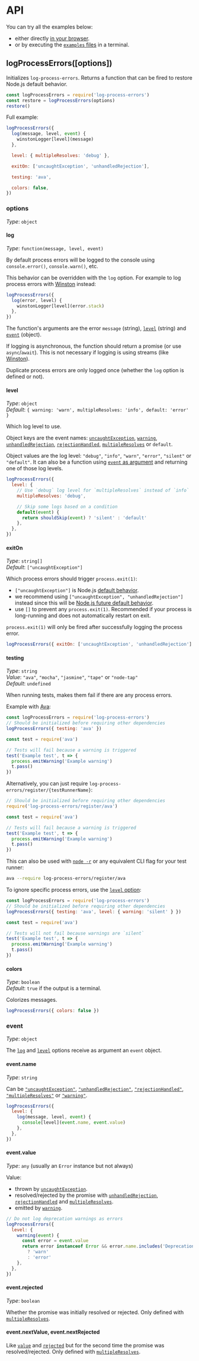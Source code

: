 # API

You can try all the examples below:

- either directly
  [in your browser](https://repl.it/@ehmicky/log-process-errors).
- or by executing the [`examples` files](../examples/README.md) in a terminal.

## logProcessErrors([options])

Initializes `log-process-errors`. Returns a function that can be fired to
restore Node.js default behavior.

<!-- eslint-disable import/newline-after-import -->

```js
const logProcessErrors = require('log-process-errors')
const restore = logProcessErrors(options)
restore()
```

Full example:

<!-- eslint-disable no-empty-function -->

```js
logProcessErrors({
  log(message, level, event) {
    winstonLogger[level](message)
  },

  level: { multipleResolves: 'debug' },

  exitOn: ['uncaughtException', 'unhandledRejection'],

  testing: 'ava',

  colors: false,
})
```

### options

_Type_: `object`

#### log

_Type_: `function(message, level, event)`

By default process errors will be logged to the console using `console.error()`,
`console.warn()`, etc.

This behavior can be overridden with the `log` option. For example to log
process errors with [Winston](https://github.com/winstonjs/winston) instead:

```js
logProcessErrors({
  log(error, level) {
    winstonLogger[level](error.stack)
  },
})
```

The function's arguments are the error `message` (string), [`level`](#level)
(string) and [`event`](#event) (object).

If logging is asynchronous, the function should return a promise (or use
`async`/`await`). This is not necessary if logging is using streams (like
[Winston](https://github.com/winstonjs/winston)).

Duplicate process errors are only logged once (whether the `log` option is
defined or not).

#### level

_Type_: `object`<br>
_Default_: `{ warning: 'warn', multipleResolves: 'info', default: 'error' }`

Which log level to use.

Object keys are the event names:
[`uncaughtException`](https://nodejs.org/api/process.html#process_event_uncaughtexception),
[`warning`](https://nodejs.org/api/process.html#process_event_warning),
[`unhandledRejection`](https://nodejs.org/api/process.html#process_event_unhandledrejection),
[`rejectionHandled`](https://nodejs.org/api/process.html#process_event_rejectionhandled),
[`multipleResolves`](https://nodejs.org/api/process.html#process_event_multipleresolves)
or `default`.

Object values are the log level: `"debug"`, `"info"`, `"warn"`, `"error"`,
`"silent"` or `"default"`. It can also be a function using
[`event` as argument](#event) and returning one of those log levels.

```js
logProcessErrors({
  level: {
    // Use `debug` log level for `multipleResolves` instead of `info`
    multipleResolves: 'debug',

    // Skip some logs based on a condition
    default(event) {
      return shouldSkip(event) ? 'silent' : 'default'
    },
  },
})
```

#### exitOn

_Type_: `string[]`<br>
_Default_: `["uncaughtException"]`

Which process errors should trigger `process.exit(1)`:

- `["uncaughtException"]` is Node.js
  [default behavior](https://nodejs.org/api/process.html#process_warning_using_uncaughtexception_correctly).
- we recommend using `["uncaughtException", "unhandledRejection"]`
  instead since this will be [Node.js future default behavior](https://nodejs.org/dist/latest-v8.x/docs/api/deprecations.html#deprecations_dep0018_unhandled_promise_rejections).
- use `[]` to prevent any `process.exit(1)`. Recommended if your process is
  long-running and does not automatically restart on exit.

`process.exit(1)` will only be fired after successfully logging the process
error.

```js
logProcessErrors({ exitOn: ['uncaughtException', 'unhandledRejection'] })
```

#### testing

_Type_: `string`<br>
_Value_: `"ava"`, `"mocha"`, `"jasmine"`, `"tape"` or `"node-tap"`<br>
_Default_: `undefined`

When running tests, makes them fail if there are any process errors.

Example with [Ava](https://github.com/avajs/ava):

<!-- eslint-disable node/prefer-global/process, ava/no-ignored-test-files, import/order -->

```js
const logProcessErrors = require('log-process-errors')
// Should be initialized before requiring other dependencies
logProcessErrors({ testing: 'ava' })

const test = require('ava')

// Tests will fail because a warning is triggered
test('Example test', t => {
  process.emitWarning('Example warning')
  t.pass()
})
```

Alternatively, you can just require
`log-process-errors/register/{testRunnerName}`:

<!-- eslint-disable node/prefer-global/process, ava/no-ignored-test-files, import/no-unassigned-import -->

```js
// Should be initialized before requiring other dependencies
require('log-process-errors/register/ava')

const test = require('ava')

// Tests will fail because a warning is triggered
test('Example test', t => {
  process.emitWarning('Example warning')
  t.pass()
})
```

This can also be used with
[`node -r`](https://nodejs.org/api/cli.html#cli_r_require_module) or any
equivalent CLI flag for your test runner:

```bash
ava --require log-process-errors/register/ava
```

To ignore specific process errors, use the [`level` option](#level):

<!-- eslint-disable node/prefer-global/process, ava/no-ignored-test-files, import/order -->

```js
const logProcessErrors = require('log-process-errors')
// Should be initialized before requiring other dependencies
logProcessErrors({ testing: 'ava', level: { warning: 'silent' } })

const test = require('ava')

// Tests will not fail because warnings are `silent`
test('Example test', t => {
  process.emitWarning('Example warning')
  t.pass()
})
```

#### colors

_Type_: `boolean`<br>
_Default_: `true` if the output is a terminal.

Colorizes messages.

```js
logProcessErrors({ colors: false })
```

### event

_Type_: `object`

The [`log`](#log) and [`level`](#level) options receive as argument an `event`
object.

#### event.name

_Type_: `string`

Can be
[`"uncaughtException"`](https://nodejs.org/api/process.html#process_event_uncaughtexception),
[`"unhandledRejection"`](https://nodejs.org/api/process.html#process_event_unhandledrejection),
[`"rejectionHandled"`](https://nodejs.org/api/process.html#process_event_rejectionhandled),
[`"multipleResolves"`](https://nodejs.org/api/process.html#process_event_multipleresolves)
or
[`"warning"`](https://nodejs.org/api/process.html#process_event_warning).

```js
logProcessErrors({
  level: {
    log(message, level, event) {
      console[level](event.name, event.value)
    },
  },
})
```

#### event.value

_Type_: `any` (usually an `Error` instance but not always)

Value:

- thrown by
  [`uncaughtException`](https://nodejs.org/api/process.html#process_event_uncaughtexception).
- resolved/rejected by the promise with
  [`unhandledRejection`](https://nodejs.org/api/process.html#process_event_unhandledrejection),
  [`rejectionHandled`](https://nodejs.org/api/process.html#process_event_rejectionhandled)
  and
  [`multipleResolves`](https://nodejs.org/api/process.html#process_event_multipleresolves).
- emitted by
  [`warning`](https://nodejs.org/api/process.html#process_event_warning).

```js
// Do not log deprecation warnings as errors
logProcessErrors({
  level: {
    warning(event) {
      const error = event.value
      return error instanceof Error && error.name.includes('Deprecation')
        ? 'warn'
        : 'error'
    },
  },
})
```

#### event.rejected

_Type_: `boolean`

Whether the promise was initially resolved or rejected. Only defined with
[`multipleResolves`](https://nodejs.org/api/process.html#process_event_multipleresolves).

#### event.nextValue, event.nextRejected

Like [`value`](#eventvalue) and [`rejected`](#eventrejected) but for
the second time the promise was resolved/rejected. Only defined with
[`multipleResolves`](https://nodejs.org/api/process.html#process_event_multipleresolves).
